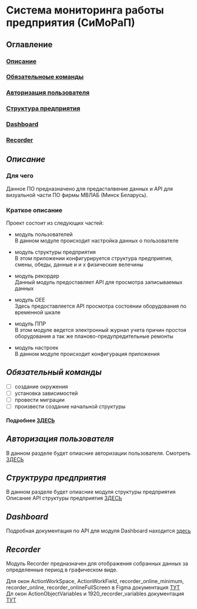 # Система мониторинга работы предприятия (СиМоРаП)
## Оглавление
### [Описание](#description)
### [Обязательноые команды](#comands)
### [Авторизация пользователя](#autUser)
### [Структура предприятия](#structFactory)
### [Dashboard](#Dashboard)
### [Recorder](#Recorder)

## <a name="description"> *Описание* </a>
###  Для чего
Данное ПО предназначено для предасталвение данных и API для визуальной части 
ПО фирмы МВЛАБ (Минск Беларусь).

### Краткое описание
Проект состоит из следующих частей:  
- модуль пользователей  
В данном модуле происходит настройка данных о пользователе

- модуль структуры предприятия  
В этом приложении конфигурируется структура предприятия, смены, обеды, данные и и х физические велечины

- модуль рекордер  
Данный модуль предоставляет API для просмотра записываемых данных

- модуль ОЕЕ  
Здесь предоставляется API просмотра состоянии оборудования по временной шкале

- модуль ППР  
В этом модуле ведется электронный журнал учета причин простоя оборудования а так же планово-предупредительные ремонты

- модуль настроек  
В данном модуле происходит конфигурация приложения

## <a name="comands"> *Обязательный команды* </a>

- [ ] создание окружения
- [ ] установка зависимостей
- [ ] провести миграции
- [ ] произвести создание начальной структуры
#### Подробнее [ЗДЕСЬ](project_v_0_0_1/comands/README.md)

## <a name="autUser"> *Авторизация пользователя* </a>
В данном разделе будет опиасние авторизации пользователя. 
Смотреть [ЗДЕСЬ](README/user_README.md)

## <a name="structFactory"> *Структрура предприятия* </a>
 В данном разделе будет опиасние модуля структуры предприятия  
 Описание API структуры предприятия [ЗДЕСЬ](structure/README.md)
 
 ## <a name="Dashboard"> *Dashboard* </a>
 Подробная документация по API для модуля Dashboard находится [здесь](README/dashboard_README.md)
 
 ## <a name="Recorder"> *Recorder* </a>

Модуль Recorder предназначен для отображения собранных данных за определенные период в графическом виде.  

Для окон ActionWorkSpace, ActionWorkField, recorder_online_minimum, recorder_online, recorder_onlineFullScreen в Figma документация [ТУТ](README/recorder.MD)  
Дл окон ActionObjectVariables  и  1920_recоrder_variables документация [ТУТ](README/recorder_value.MD)